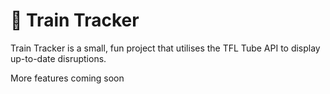 # 🚆 Train Tracker

Train Tracker is a small, fun project that utilises the TFL Tube API to display up-to-date disruptions.

More features coming soon
